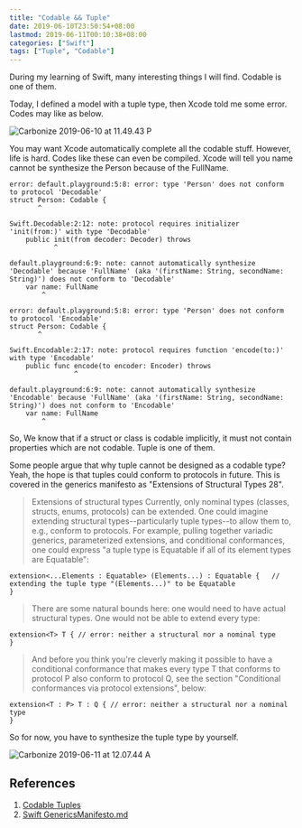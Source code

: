 ```yaml
---
title: "Codable && Tuple"
date: 2019-06-10T23:50:54+08:00
lastmod: 2019-06-11T00:10:38+08:00
categories: ["Swift"]
tags: ["Tuple", "Codable"]
---
```


During my learning of Swift, many interesting things I will find. Codable is one of them.

Today, I defined a model with a tuple type, then Xcode told me some error. Codes may like as below.

![Carbonize 2019-06-10 at 11.49.43 P](https://i.imgur.com/c67KrA8.png)

You may want Xcode automatically complete all the codable stuff. However, life is hard. Codes like these can even be compiled. Xcode will tell you name cannot be synthesize the Person because of the FullName.

```
error: default.playground:5:8: error: type 'Person' does not conform to protocol 'Decodable'
struct Person: Codable {
       ^

Swift.Decodable:2:12: note: protocol requires initializer 'init(from:)' with type 'Decodable'
    public init(from decoder: Decoder) throws
           ^

default.playground:6:9: note: cannot automatically synthesize 'Decodable' because 'FullName' (aka '(firstName: String, secondName: String)') does not conform to 'Decodable'
    var name: FullName
        ^

error: default.playground:5:8: error: type 'Person' does not conform to protocol 'Encodable'
struct Person: Codable {
       ^

Swift.Encodable:2:17: note: protocol requires function 'encode(to:)' with type 'Encodable'
    public func encode(to encoder: Encoder) throws
                ^

default.playground:6:9: note: cannot automatically synthesize 'Encodable' because 'FullName' (aka '(firstName: String, secondName: String)') does not conform to 'Encodable'
    var name: FullName
        ^
```

So, We know that if a struct or class is codable implicitly, it must not contain properties which are not codable. Tuple is one of them.

Some people argue that why tuple cannot be designed as a codable type? Yeah, the hope is that tuples could conform to protocols in future. This is covered in the generics manifesto as "Extensions of Structural Types 28".


> Extensions of structural types
> Currently, only nominal types (classes, structs, enums, protocols) can be extended. One could imagine extending structural types--particularly tuple types--to allow them to, e.g., conform to protocols. For example, pulling together variadic generics, parameterized extensions, and conditional conformances, one could express "a tuple type is Equatable if all of its element types are Equatable":

```
extension<...Elements : Equatable> (Elements...) : Equatable {   // extending the tuple type "(Elements...)" to be Equatable
}
```
> There are some natural bounds here: one would need to have actual structural types. One would not be able to extend every type:

```
extension<T> T { // error: neither a structural nor a nominal type
}
```
> And before you think you're cleverly making it possible to have a conditional conformance that makes every type T that conforms to protocol P also conform to protocol Q, see the section "Conditional conformances via protocol extensions", below:

```
extension<T : P> T : Q { // error: neither a structural nor a nominal type
}
```

So for now, you have to synthesize the tuple type by yourself.

![Carbonize 2019-06-11 at 12.07.44 A](https://i.imgur.com/CsXtVWP.png)


## References

1. [Codable Tuples](https://forums.swift.org/t/codable-tuples/14174)
2. [Swift GenericsManifesto.md](https://github.com/apple/swift/blob/master/docs/GenericsManifesto.md#extensions-of-structural-types)